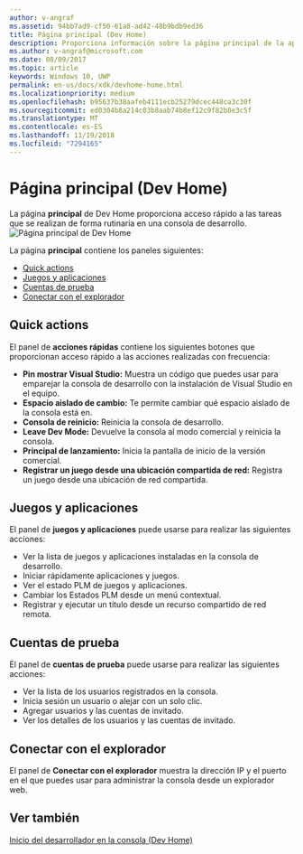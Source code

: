 ```yaml
---
author: v-angraf
ms.assetid: 94bb7ad9-cf50-61a8-ad42-48b9bdb9ed36
title: Página principal (Dev Home)
description: Proporciona información sobre la página principal de la aplicación Dev Home para Xbox One.
ms.author: v-angraf@microsoft.com
ms.date: 08/09/2017
ms.topic: article
keywords: Windows 10, UWP
permalink: en-us/docs/xdk/devhome-home.html
ms.localizationpriority: medium
ms.openlocfilehash: b95637b38aafeb4111ecb25279dcec448ca3c30f
ms.sourcegitcommit: ed0304b8a214c03b8aab74b8ef12c9f82b8e3c5f
ms.translationtype: MT
ms.contentlocale: es-ES
ms.lasthandoff: 11/19/2018
ms.locfileid: "7294165"
---
```

# <a name="home-page-dev-home"></a>Página principal (Dev Home)
   
  
La página **principal** de Dev Home proporciona acceso rápido a las tareas que se realizan de forma rutinaria en una consola de desarrollo.   
 ![Página principal de Dev Home](images/devhome_home.png)   
  
La página **principal** contiene los paneles siguientes:   
 
   *  [Quick actions](#ID4EEB)  
   *  [Juegos y aplicaciones](#ID4EPC)  
   *  [Cuentas de prueba](#ID4EQD)  
   *  [Conectar con el explorador](#ID4EFE)  

 
<a id="ID4EEB"></a>

   

## <a name="quick-actions"></a>Quick actions  
   
  
El panel de **acciones rápidas** contiene los siguientes botones que proporcionan acceso rápido a las acciones realizadas con frecuencia:   
 
   *  **Pin mostrar Visual Studio:** Muestra un código que puedes usar para emparejar la consola de desarrollo con la instalación de Visual Studio en el equipo.   
   *  **Espacio aislado de cambio:** Te permite cambiar qué espacio aislado de la consola está en.   
   *  **Consola de reinicio:** Reinicia la consola de desarrollo.   
   *  **Leave Dev Mode:** Devuelve la consola al modo comercial y reinicia la consola.   
   *  **Principal de lanzamiento:** Inicia la pantalla de inicio de la versión comercial.   
   *  **Registrar un juego desde una ubicación compartida de red:** Registra un juego desde una ubicación de red compartida.   

  
<a id="ID4EPC"></a>

   

## <a name="games--apps"></a>Juegos y aplicaciones   
   
  
El panel de **juegos y aplicaciones** puede usarse para realizar las siguientes acciones:   
 
   *  Ver la lista de juegos y aplicaciones instaladas en la consola de desarrollo.  
   *  Iniciar rápidamente aplicaciones y juegos.  
   *  Ver el estado PLM de juegos y aplicaciones.  
   *  Cambiar los Estados PLM desde un menú contextual.  
   *  Registrar y ejecutar un título desde un recurso compartido de red remota.

  
<a id="ID4EQD"></a>

   

## <a name="test-accounts"></a>Cuentas de prueba  
   
  
El panel de **cuentas de prueba** puede usarse para realizar las siguientes acciones:   
 
   *  Ver la lista de los usuarios registrados en la consola.  
   *  Inicia sesión un usuario o alejar con un solo clic.  
   *  Agregar usuarios y las cuentas de invitado.  
   *  Ver los detalles de los usuarios y las cuentas de invitado.  

  
<a id="ID4EFE"></a>

   

## <a name="connect-with-your-browser"></a>Conectar con el explorador  
   
  
El panel de **Conectar con el explorador** muestra la dirección IP y el puerto en el que puedes usar para administrar la consola desde un explorador web.   
  
<a id="ID4EPE"></a>

   

## <a name="see-also"></a>Ver también  
 [Inicio del desarrollador en la consola (Dev Home)](dev-home.md)

  